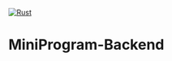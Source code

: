 [![Rust](https://github.com/HughSean/MiniProgram-Backend/actions/workflows/rust.yml/badge.svg?branch=master)](https://github.com/HughSean/MiniProgram-Backend/actions/workflows/rust.yml)
# MiniProgram-Backend
